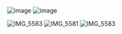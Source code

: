 ![image](https://github.com/user-attachments/assets/8256df3e-3d28-425b-853f-8c3e2579b434)
![image](https://github.com/user-attachments/assets/e8c765ea-7a08-4608-bd6c-b03ad601b9b6)

![IMG_5583](https://github.com/user-attachments/assets/bbaa7e73-606e-44da-b373-a464dffa26e5)
![IMG_5581](https://github.com/user-attachments/assets/943afab3-1247-4f73-ae59-8c84bc9ef895)
![IMG_5583](https://github.com/user-attachments/assets/bbaa7e73-606e-44da-b373-a464dffa26e5)







<!--
**sweetandkindgirl/sweetandkindgirl** is a ✨ _special_ ✨ repository because its `README.md` (this file) appears on your GitHub profile.

Here are some ideas to get you started:

- 🔭 I’m currently working on ...
- 🌱 I’m currently learning ...
- 👯 I’m looking to collaborate on ...
- 🤔 I’m looking for help with ...
- 💬 Ask me about ...
- 📫 How to reach me: ...
- 😄 Pronouns: ...
- ⚡ Fun fact: ...
-->
